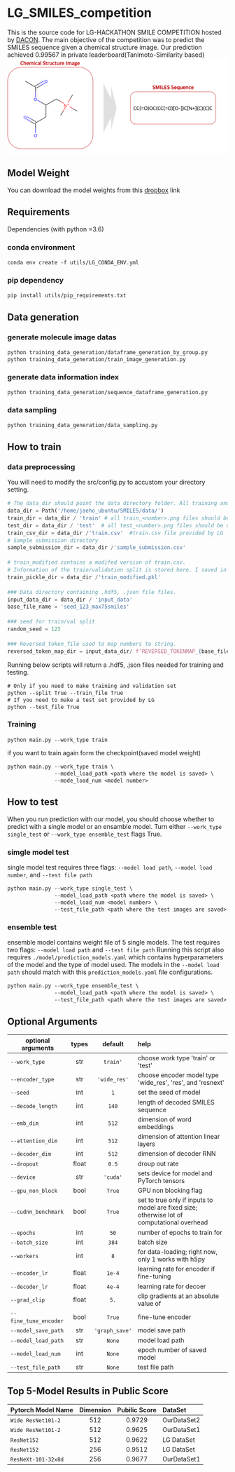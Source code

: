 # LG_SMILES_competition
This is the source code for LG-HACKATHON SMILE COMPETITION  hosted by [DACON](https://dacon.io/competitions/official/235640/leaderboard/). The main objective of the competition was to predict the SMILES sequence given a chemical structure image. 
Our prediction achieved 0.99567 in private leaderboard(Tanimoto-Similarity based)
![Image](/figures/img_to_smiles.png)
## Model Weight
You can download the model weights from this [dropbox](https://www.dropbox.com/sh/88zi2kv7vykgsij/AADAZPhlkA6haDNOvXjvsDaFa?dl=0) link



## Requirements
Dependencies (with python =3.6)
### conda environment
```
conda env create -f utils/LG_CONDA_ENV.yml
```

### pip dependency
```
pip install utils/pip_requirements.txt
```

## Data generation

### generate molecule image datas
```
python training_data_generation/dataframe_generation_by_group.py 
python training_data_generation/train_image_generation.py 
```
### generate data information index
```
python training_data_generation/sequence_dataframe_generation.py
```
### data sampling
```
python training_data_generation/data_sampling.py
```


## How to train
### data preprocessing
You will need to modify the src/config.py to accustom your directory setting.
```python
# The data_dir should point the data directory folder. All training and testing files should be placed below
data_dir = Path('/home/jaeho_ubuntu/SMILES/data/')
train_dir = data_dir / 'train' # all train_<number>.png files should be under the train folder
test_dir = data_dir / 'test'  # all test_<number>.png files should be under the test folder
train_csv_dir = data_dir /'train.csv'  #train.csv file provided by LG 
# Sample submission directory
sample_submission_dir = data_dir /'sample_submission.csv'

# train_modified contains a modifed version of train.csv. 
# Information of the train/validation split is stored here. I saved in pickle just for efficiency
train_pickle_dir = data_dir /'train_modified.pkl'

### Data directory containing .hdf5, .json file files.
input_data_dir = data_dir / 'input_data'
base_file_name = 'seed_123_max75smiles'

### seed for train/val split
random_seed = 123

### Reversed_token_file used to map numbers to string. 
reversed_token_map_dir = input_data_dir/ f'REVERSED_TOKENMAP_{base_file_name}.json'
```

Running below scripts will return a .hdf5, .json files needed for training and testing.
```
# Only if you need to make training and validation set 
python --split True --train_file True
# If you need to make a test set provided by LG
python --test_file True
```

### Training

```
python main.py --work_type train
```

if you want to train again form the checkpoint(saved model weight)
```
python main.py --work_type train \
               --model_load_path <path where the model is saved> \
               --mode_load_num <model number>
```

## How to test
When you run prediction with our model, you should choose whether to predict with a single model or an ensamble model. Turn either `--work_type single_test` or `--work_type ensemble_test` flags True.
### simgle model test
single model test requires three flags: `--model load path`, `--model load number`, and `--test file path`
```
python main.py --work_type single_test \
               --model_load_path <path where the model is saved> \
               --model_load_num <model number> \
               --test_file_path <path where the test images are saved>
```

### ensemble test
ensemble model contains weight file of 5 single models. The test requires two flags: `--model load path` and `--test file path`
Running this script also requires `./model/prediction_models.yaml` which contains hyperparameters of the model and the type of model used.
The models in the `--model load path` should match with this `prediction_models.yaml` file configurations. 
```
python main.py --work_type ensemble_test \
               --model_load_path <path where the model is saved> \
               --test_file_path <path where the test images are saved>
```


## Optional Arguments

| optional arguments | types | default | help |
|---|:---:|:---:|:---|
|`--work_type` | str |  `train'` | choose work type 'train' or 'test' |
|`--encoder_type` | str |  `'wide_res'` | choose encoder model type 'wide_res', 'res', and 'resnext'  |
|`--seed` | int |  `1` | set the seed of model |
|`--decode_length` | int |  `140` | length of decoded SMILES sequence |
|`--emb_dim` | int |  `512` | dimension of word embeddings |
|`--attention_dim` | int |  `512` | dimension of attention linear layers |
|`--decoder_dim` | int |  `512` | dimension of decoder RNN |
|`--dropout` | float |  `0.5` | droup out rate |
|`--device` | str |  `'cuda'` | sets device for model and PyTorch tensors |
|`--gpu_non_block` | bool |  `True` | GPU non blocking flag |
|`--cudnn_benchmark` | bool |  `True` | set to true only if inputs to model are fixed size; otherwise lot of computational overhead |
|`--epochs` | int |  `50` | number of epochs to train for |
|`--batch_size` | int |  `384` | batch size |
|`--workers` | int |  `8` | for data-loading; right now, only 1 works with h5py |
|`--encoder_lr` | float |  `1e-4` | learning rate for encoder if fine-tuning |
|`--decoder_lr` | float |  `4e-4` | learning rate for decoer |
|`--grad_clip` | float |  `5.` | clip gradients at an absolute value of |
|`--fine_tune_encoder` | bool |  `True` | fine-tune encoder |
|`--model_save_path` | str |  `'graph_save'` | model save path |
|`--model_load_path` | str |  `None` | model load path |
|`--model_load_num` | int |  `None` | epoch number of saved model |
|`--test_file_path` | str |  `None` | test file path |


## Top 5-Model Results in Public Score

| Pytorch Model Name | Dimension | Pubilic Score | DataSet | 
|---|:---:|:---:|:---|
|`Wide ResNet101-2` | 512 |  0.9729 | OurDataSet2 |
|`Wide ResNet101-2` | 512 |  0.9625 | OurDataSet1 |
|`ResNet152` | 512 |  0.9622 | LG DataSet |
|`ResNet152` | 256 |  0.9512 | LG DataSet  |
|`ResNeXt-101-32x8d` | 256 |  0.9677 | OurDataSet1 |
